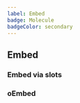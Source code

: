 ```yaml
---
label: Embed
badge: Molecule
badgeColor: secondary
---
```


## Embed

<ComponentMeta name="NEmbed" />

### Embed via slots

<ComponentDemo name="DefaultEmbed" />

### oEmbed

<ComponentDemo name="oEmbed" />

